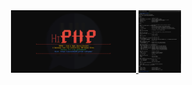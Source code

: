 <div align="center">
    <a href="https://raw.githubusercontent.com/yasserbdj96/hiphp/main/screenshot/screenshot.png">
        <img alt="yasserbdj96" height="100" src="https://raw.githubusercontent.com/yasserbdj96/hiphp/main/screenshot/screenshot.png">
    </a>
    <a href="https://raw.githubusercontent.com/yasserbdj96/hiphp/main/screenshot/screenshot1.png">
        <img alt="yasserbdj96" height="100" src="https://raw.githubusercontent.com/yasserbdj96/hiphp/main/screenshot/screenshot1.png">
    </a>
</div>
